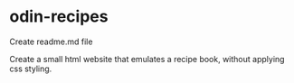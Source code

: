 # odin-recipes

Create readme.md file

Create a small html website that emulates a recipe book, without applying css styling.

